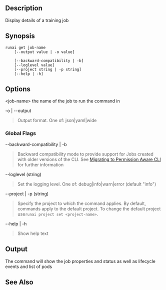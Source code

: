 ## Description

Display details of a training job

## Synopsis

    runai get job-name 
        [--output value | -o value]  

        [--backward-compatibility | -b] 
        [--loglevel value] 
        [--project string | -p string] 
        [--help | -h]


## Options

<job-name\> the name of the job to run the command in

-o | --output

>  Output format. One of: json|yaml|wide

### Global Flags

--backward-compatibility | -b

>   Backward compatibility mode to provide support for Jobs created with older versions of the CLI. See [Migrating to Permission Aware CLI](../Command-Line-Interface/Migrating-to-Permission-Aware-CLI.md) for further information

--loglevel (string)

>  Set the logging level. One of: debug|info|warn|error (default "info")

--project | -p (string)

>  Specify the project to which the command applies. By default, commands apply to the default project. To change the default project use``runai project set <project-name>``.

--help | -h

>  Show help text

## Output

The command will show the job properties and status as well as lifecycle events and list of pods

## See Also